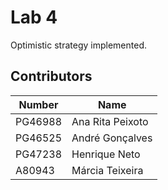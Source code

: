 # Lab 4

Optimistic strategy implemented.


## Contributors

| Number   | Name             |
|----------|------------------| 
| PG46988  | Ana Rita Peixoto | 
| PG46525  | André Gonçalves  | 
| PG47238  | Henrique Neto    | 
| A80943   | Márcia Teixeira  |
